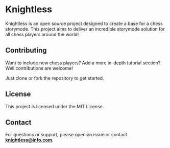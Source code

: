 # Knightless

Knightless is an open source project designed to create a base for a chess storymode. This project aims to deliver an incredible storymode solution for all chess players around the world!

## Contributing

Want to include new chess players? Add a more in-depth tutorial section? Well contributions are welcome!

Just clone or fork the repository to get started.

## License

This project is licensed under the MIT License.

## Contact

For questions or support, please open an issue or contact **knightless@info.com**.
